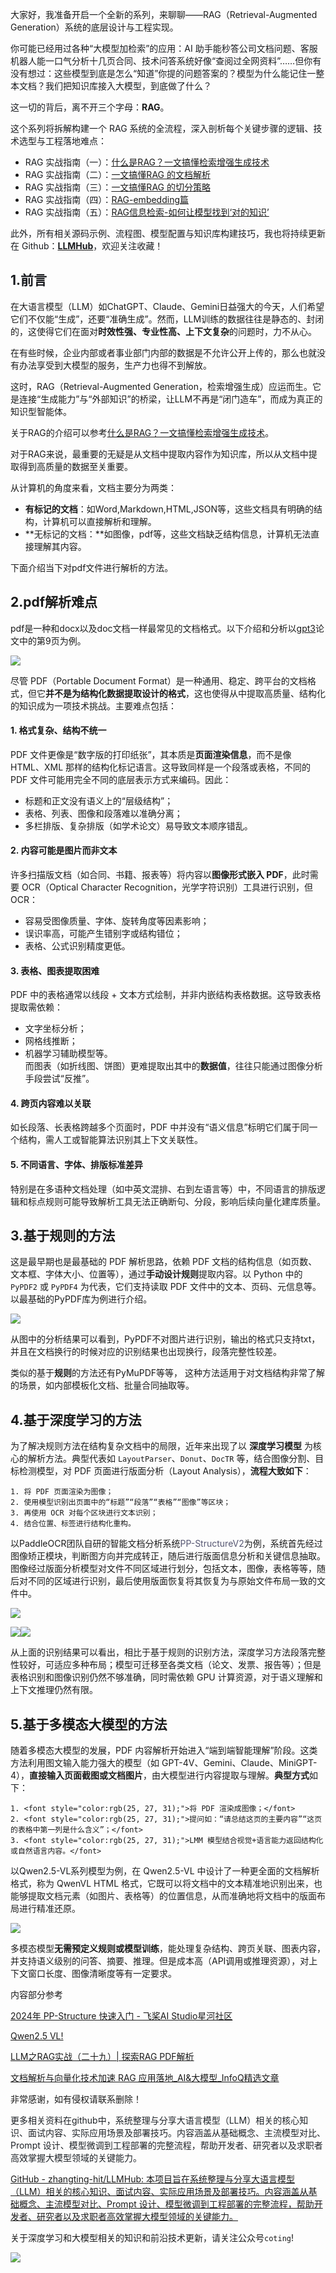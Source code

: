 大家好，我准备开启一个全新的系列，来聊聊——RAG（Retrieval-Augmented Generation）系统的底层设计与工程实现。

<font style="color:rgb(25, 27, 31);">你可能已经用过各种“大模型加检索”的应用：AI 助手能秒答公司文档问题、客服机器人能一口气分析十几页合同、技术问答系统好像“查阅过全网资料”……但你有没有想过：这些模型到底是怎么“知道”你提的问题答案的？模型为什么能记住一整本文档？我们把知识库接入大模型，到底做了什么？</font>

<font style="color:rgb(25, 27, 31);">这一切的背后，离不开三个字母：</font>**RAG**<font style="color:rgb(25, 27, 31);">。</font>

<font style="color:rgb(25, 27, 31);">这个系列将拆解构建一个 RAG 系统的全流程，深入剖析每个关键步骤的逻辑、技术选型与工程落地难点：</font>

+ <font style="color:rgb(25, 27, 31);">RAG 实战指南（一）：</font>[什么是RAG？一文搞懂检索增强生成技术](https://zhuanlan.zhihu.com/p/1912270367357122436)
+ <font style="color:rgb(25, 27, 31);">RAG 实战指南（二）：</font>[一文搞懂RAG 的文档解析](https://zhuanlan.zhihu.com/p/1912549174966194672)
+ <font style="color:rgb(25, 27, 31);">RAG 实战指南（三）：</font>[一文搞懂RAG 的切分策略](https://zhuanlan.zhihu.com/p/1912878600853623201)
+ <font style="color:rgb(25, 27, 31);">RAG 实战指南（四）：</font>[RAG-embedding篇](https://zhuanlan.zhihu.com/p/1912910452339484544)
+ <font style="color:rgb(25, 27, 31);">RAG 实战指南（五）：</font>[RAG信息检索-如何让模型找到‘对的知识’](https://zhuanlan.zhihu.com/p/1912920089109430794)

<font style="color:rgb(25, 27, 31);">此外，所有相关源码示例、流程图、模型配置与知识库构建技巧，我也将持续更新在 Github：</font>[**<font style="color:rgb(25, 27, 31);">LLMHub</font>**](https://github.com/zhangting-hit/LLMHub)<font style="color:rgb(25, 27, 31);">，欢迎关注收藏！</font>

## <font style="color:rgb(25, 27, 31);">1.前言</font>
在大语言模型（LLM）如ChatGPT、Claude、Gemini日益强大的今天，人们希望它们不仅能“生成”，还要“准确生成”。然而，LLM训练的数据往往是静态的、封闭的，这使得它们在面对**时效性强、专业性高、上下文复杂**的问题时，力不从心。

在有些时候，企业内部或者事业部门内部的数据是不允许公开上传的，那么也就没有办法享受到大模型的服务，生产力也得不到解放。

这时，RAG（Retrieval-Augmented Generation，检索增强生成）应运而生。它是连接“生成能力”与“外部知识”的桥梁，让LLM不再是“闭门造车”，而成为真正的知识型智能体。

关于RAG的介绍可以参考[什么是RAG？一文搞懂检索增强生成技术](https://zhuanlan.zhihu.com/p/1912270367357122436)。

对于RAG来说，最重要的无疑是从文档中提取内容作为知识库，所以从文档中提取得到高质量的数据至关重要。

从计算机的角度来看，文档主要分为两类：

+ **有标记的文档**：如Word,Markdown,HTML,JSON等，这些文档具有明确的结构，计算机可以直接解析和理解。
+ **无标记的文档：**如图像，pdf等，这些文档缺乏结构信息，计算机无法直接理解其内容。

下面介绍当下对pdf文件进行解析的方法。

## 2.pdf解析难点
pdf是一种和docx以及doc文档一样最常见的文档格式。以下介绍和分析以[gpt3](https://arxiv.org/pdf/2005.14165)论文中的第9页为例。



![](https://cdn.nlark.com/yuque/0/2025/png/28454971/1748748210022-307fa94f-af59-47f5-aa6a-8c702e01951b.png)

尽管 PDF（Portable Document Format）是一种通用、稳定、跨平台的文档格式，但它**并不是为结构化数据提取设计的格式**，这也使得从中提取高质量、结构化的知识成为一项技术挑战。主要难点包括：

#### 1. **格式复杂、结构不统一**
PDF 文件更像是“数字版的打印纸张”，其本质是**页面渲染信息**，而不是像 HTML、XML 那样的结构化标记语言。这导致同样是一个段落或表格，不同的 PDF 文件可能用完全不同的底层表示方式来编码。因此：

+ 标题和正文没有语义上的“层级结构”；
+ 表格、列表、图像和段落难以准确分离；
+ 多栏排版、复杂排版（如学术论文）易导致文本顺序错乱。

#### 2. **内容可能是图片而非文本**
许多扫描版文档（如合同、书籍、报表等）将内容以**图像形式嵌入 PDF**，此时需要 OCR（Optical Character Recognition，光学字符识别）工具进行识别，但 OCR：

+ 容易受图像质量、字体、旋转角度等因素影响；
+ 误识率高，可能产生错别字或结构错位；
+ 表格、公式识别精度更低。

#### 3. **表格、图表提取困难**
PDF 中的表格通常以线段 + 文本方式绘制，并非内嵌结构表格数据。这导致表格提取需依赖：

+ 文字坐标分析；
+ 网格线推断；
+ 机器学习辅助模型等。  
而图表（如折线图、饼图）更难提取出其中的**数据值**，往往只能通过图像分析手段尝试“反推”。

#### 4. **跨页内容难以关联**
如长段落、长表格跨越多个页面时，PDF 中并没有“语义信息”标明它们属于同一个结构，需人工或智能算法识别其上下文关联性。

#### 5. **不同语言、字体、排版标准差异**
特别是在多语种文档处理（如中英文混排、右到左语言等）中，不同语言的排版逻辑和标点规则可能导致解析工具无法正确断句、分段，影响后续向量化建库质量。

## 3.基于规则的方法
 这是最早期也是最基础的 PDF 解析思路，依赖 PDF 文档的结构信息（如页数、文本框、字体大小、位置等），通过**手动设计规则**提取内容。以 Python 中的 `PyPDF2` 或 `PyPDF4` 为代表，它们支持读取 PDF 文件中的文本、页码、元信息等。  以最基础的PyPDF库为例进行介绍。



![](https://cdn.nlark.com/yuque/0/2025/png/28454971/1748748570573-c1864a80-02e1-4095-b55d-e56346f04e3d.png)



从图中的分析结果可以看到，PyPDF不对图片进行识别，输出的格式只支持txt，并且在文档换行的时候对应的识别结果也出现换行，段落完整性较差。

类似的基于**规则**的方法还有PyMuPDF等等， 这种方法适用于对文档结构非常了解的场景，如内部模板化文档、批量合同抽取等。  

## 4.基于深度学习的方法
为了解决规则方法在结构复杂文档中的局限，近年来出现了以 **深度学习模型** 为核心的解析方法。典型代表如 `LayoutParser`、`Donut`、`DocTR` 等，结合图像分割、目标检测模型，对 PDF 页面进行版面分析（Layout Analysis），**流程大致如下**：

    1. 将 PDF 页面渲染为图像；
    2. 使用模型识别出页面中的“标题”“段落”“表格”“图像”等区块；
    3. 再使用 OCR 对每个区块进行文本识别；
    4. 结合位置、标签进行结构化重构。

以PaddleOCR团队自研的智能文档分析系统<font style="color:rgb(86, 87, 114);">PP-StructureV2</font>为例，系统首先经过图像矫正模块，判断图方向并完成转正，随后进行版面信息分析和关键信息抽取。图像经过版面分析模型对文件不同区域进行划分，包括文本，图像，表格等等，随后对不同的区域进行识别，最后使用版面恢复将其恢复为与原始文件布局一致的文件中。

![](https://cdn.nlark.com/yuque/0/2025/png/28454971/1748762960084-a06668b0-3a45-4c6d-84c7-cd8a833f1825.png)



![](https://cdn.nlark.com/yuque/0/2025/png/28454971/1748762588835-2321aa4e-dd63-47d3-a047-f0a6255f400b.png)![](https://cdn.nlark.com/yuque/0/2025/png/28454971/1748762588471-59b9e00c-efc5-4f42-b89b-6593a0b5a1c1.png)

从上面的识别结果可以看出，相比于基于规则的识别方法，深度学习方法段落完整性较好，可适应多种布局；模型可迁移至各类文档（论文、发票、报告等）；但是表格识别和图像识别仍然不够准确，同时需依赖 GPU 计算资源，对于语义理解和上下文推理仍然有限。

## 5.基于多模态大模型的方法
随着多模态大模型的发展，PDF 内容解析开始进入“端到端智能理解”阶段。这类方法利用图文输入能力强大的模型（如 GPT-4V、Gemini、Claude、MiniGPT-4），**直接输入页面截图或文档图片**，由大模型进行内容提取与理解。**典型方式**<font style="color:rgb(25, 27, 31);">如下：</font>

    1. <font style="color:rgb(25, 27, 31);">将 PDF 渲染成图像；</font>
    2. <font style="color:rgb(25, 27, 31);">提问如：“请总结这页的主要内容”“这页的表格中第一列是什么含义”；</font>
    3. <font style="color:rgb(25, 27, 31);">LMM 模型结合视觉+语言能力返回结构化或自然语言内容。</font>

<font style="color:rgb(25, 27, 31);">以Qwen2.5-VL系列模型为例，</font><font style="color:rgb(31, 31, 31);">在 Qwen2.5-VL 中设计了一种更全面的文档解析格式，称为 QwenVL HTML 格式，它既可以将文档中的文本精准地识别出来，也能够提取文档元素（如图片、表格等）的位置信息，从而准确地将文档中的版面布局进行精准还原。</font>

<font style="color:rgb(25, 27, 31);"></font>

![](https://cdn.nlark.com/yuque/0/2025/png/28454971/1748765564653-3d2afde0-9ad3-4cab-a3d0-9b777b09d509.png)

多模态模型**无需预定义规则或模型训练**，能处理复杂结构、跨页关联、图表内容，并支持语义级别的问答、摘要、推理。但是成本高（API调用或推理资源），对上下文窗口长度、图像清晰度等有一定要求。



内容部分参考

[2024年 PP-Structure 快速入门 - 飞桨AI Studio星河社区](https://aistudio.baidu.com/projectdetail/8365674)

[Qwen2.5 VL!](https://qwenlm.github.io/zh/blog/qwen2.5-vl/)

[LLM之RAG实战（二十九）| 探索RAG PDF解析](https://zhuanlan.zhihu.com/p/686844517#:~:text=%E6%9C%AC%E6%96%87%E4%B8%BB%E8%A6%81%E4%BB%8B%E7%BB%8D%E8%A7%A3%E6%9E%90PDF%E6%96%87%E4%BB%B6%E7%9A%84%E6%96%B9%E6%B3%95%EF%BC%8C%E4%B8%BA%E6%9C%89%E6%95%88%E8%A7%A3%E6%9E%90PDF%E6%96%87%E6%A1%A3%E5%92%8C%E6%8F%90%E5%8F%96%E5%B0%BD%E5%8F%AF%E8%83%BD%E5%A4%9A%E7%9A%84%E6%9C%89%E7%94%A8%E4%BF%A1%E6%81%AF%E6%8F%90%E4%BE%9B%E4%BA%86%E7%AE%97%E6%B3%95%E5%92%8C%E5%8F%82%E8%80%83%E3%80%82%20PDF%E6%96%87%E6%A1%A3%E6%98%AF%E9%9D%9E%E7%BB%93%E6%9E%84%E5%8C%96%E6%96%87%E6%A1%A3%E7%9A%84%E4%BB%A3%E8%A1%A8%EF%BC%8C%E7%84%B6%E8%80%8C%EF%BC%8C%E4%BB%8EPDF%E6%96%87%E6%A1%A3%E4%B8%AD%E6%8F%90%E5%8F%96%E4%BF%A1%E6%81%AF%E6%98%AF%E4%B8%80%E4%B8%AA%E5%85%B7%E6%9C%89%E6%8C%91%E6%88%98%E6%80%A7%E7%9A%84%E8%BF%87%E7%A8%8B%E3%80%82,%E5%B0%86PDF%E6%8F%8F%E8%BF%B0%E4%B8%BA%E8%BE%93%E5%87%BA%E6%8C%87%E4%BB%A4%E7%9A%84%E9%9B%86%E5%90%88%E6%9B%B4%E5%87%86%E7%A1%AE%EF%BC%8C%E8%80%8C%E4%B8%8D%E6%98%AF%E6%95%B0%E6%8D%AE%E6%A0%BC%E5%BC%8F%E3%80%82%20PDF%E6%96%87%E4%BB%B6%E7%94%B1%E4%B8%80%E7%B3%BB%E5%88%97%E6%8C%87%E4%BB%A4%E7%BB%84%E6%88%90%EF%BC%8C%E8%BF%99%E4%BA%9B%E6%8C%87%E4%BB%A4%E6%8C%87%E7%A4%BAPDF%E9%98%85%E8%AF%BB%E5%99%A8%E6%88%96%E6%89%93%E5%8D%B0%E6%9C%BA%E5%9C%A8%E5%B1%8F%E5%B9%95%E6%88%96%E7%BA%B8%E5%BC%A0%E4%B8%8A%E6%98%BE%E7%A4%BA%E7%AC%A6%E5%8F%B7%E7%9A%84%E4%BD%8D%E7%BD%AE%E5%92%8C%E6%96%B9%E5%BC%8F%EF%BC%8C%E8%BF%99%E4%B8%8EHTML%E5%92%8Cdocx%E7%AD%89%E6%96%87%E4%BB%B6%E6%A0%BC%E5%BC%8F%E5%BD%A2%E6%88%90%E5%AF%B9%E6%AF%94%EF%BC%8C%E5%90%8E%E8%80%85%E4%BD%BF%E7%94%A8%3Cp%3E%E3%80%81%3Cw%3Ap%3E%E3%80%81%3Ctable%3E%E5%92%8C%3Cw%3Atbl%3E%E7%AD%89%E6%A0%87%E8%AE%B0%E6%9D%A5%E7%BB%84%E7%BB%87%E4%B8%8D%E5%90%8C%E7%9A%84%E9%80%BB%E8%BE%91%E7%BB%93%E6%9E%84%EF%BC%8C%E5%A6%82%E5%9B%BE2%E6%89%80%E7%A4%BA%EF%BC%9A%20%E8%A7%A3%E6%9E%90PDF%E6%96%87%E6%A1%A3%E7%9A%84%E6%8C%91%E6%88%98%E5%9C%A8%E4%BA%8E%E5%87%86%E7%A1%AE%E6%8F%90%E5%8F%96%E6%95%B4%E4%B8%AA%E9%A1%B5%E9%9D%A2%E7%9A%84%E5%B8%83%E5%B1%80%EF%BC%8C%E5%B9%B6%E5%B0%86%E5%8C%85%E6%8B%AC%E8%A1%A8%E6%A0%BC%E3%80%81%E6%A0%87%E9%A2%98%E3%80%81%E6%AE%B5%E8%90%BD%E5%92%8C%E5%9B%BE%E5%83%8F%E5%9C%A8%E5%86%85%E7%9A%84%E5%86%85%E5%AE%B9%E7%BF%BB%E8%AF%91%E6%88%90%E6%96%87%E6%A1%A3%E7%9A%84%E6%96%87%E6%9C%AC%E8%A1%A8%E7%A4%BA%E3%80%82)

[文档解析与向量化技术加速 RAG 应用落地_AI&大模型_InfoQ精选文章](https://www.infoq.cn/article/SEdrDVfZPxDyutR4Asqm)

非常感谢，如有侵权请联系删除！



<font style="color:rgb(31, 35, 40);">更多相关资料在github中，系统整理与分享大语言模型（LLM）相关的核心知识、面试内容、实际应用场景及部署技巧。内容涵盖从基础概念、主流模型对比、Prompt 设计、模型微调到工程部署的完整流程，帮助开发者、研究者以及求职者高效掌握大模型领域的关键能力。</font>

[GitHub - zhangting-hit/LLMHub: 本项目旨在系统整理与分享大语言模型（LLM）相关的核心知识、面试内容、实际应用场景及部署技巧。内容涵盖从基础概念、主流模型对比、Prompt 设计、模型微调到工程部署的完整流程，帮助开发者、研究者以及求职者高效掌握大模型领域的关键能力。](https://github.com/zhangting-hit/LLMHub)

关于深度学习和大模型相关的知识和前沿技术更新，请关注公众号`coting`!



![](https://cdn.nlark.com/yuque/0/2025/png/28454971/1748767076204-d38eec84-a324-42d8-acae-82a478282154.png)



